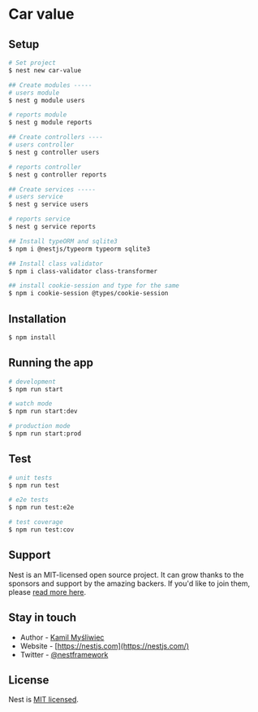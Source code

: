 # Car value

## Setup
```bash
# Set project
$ nest new car-value

## Create modules -----
# users module
$ nest g module users

# reports module
$ nest g module reports

## Create controllers ----
# users controller
$ nest g controller users

# reports controller
$ nest g controller reports

## Create services -----
# users service
$ nest g service users

# reports service
$ nest g service reports

## Install typeORM and sqlite3
$ npm i @nestjs/typeorm typeorm sqlite3

## Install class validator
$ npm i class-validator class-transformer

## install cookie-session and type for the same
$ npm i cookie-session @types/cookie-session
```

## Installation

```bash
$ npm install
```

## Running the app

```bash
# development
$ npm run start

# watch mode
$ npm run start:dev

# production mode
$ npm run start:prod
```

## Test

```bash
# unit tests
$ npm run test

# e2e tests
$ npm run test:e2e

# test coverage
$ npm run test:cov
```

## Support

Nest is an MIT-licensed open source project. It can grow thanks to the sponsors and support by the amazing backers. If you'd like to join them, please [read more here](https://docs.nestjs.com/support).

## Stay in touch

- Author - [Kamil Myśliwiec](https://kamilmysliwiec.com)
- Website - [https://nestjs.com](https://nestjs.com/)
- Twitter - [@nestframework](https://twitter.com/nestframework)

## License

Nest is [MIT licensed](LICENSE).
